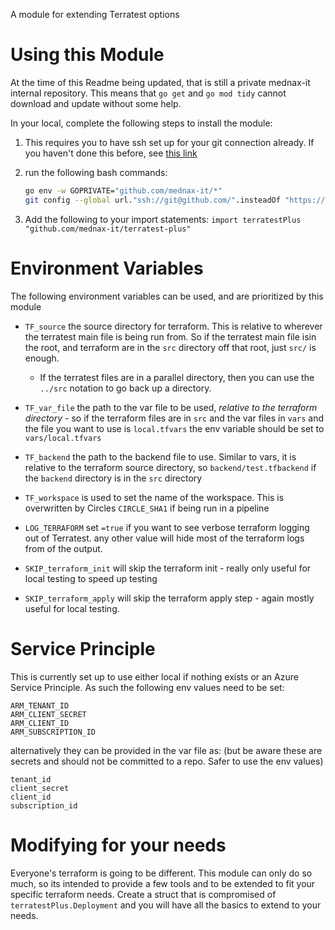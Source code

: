 A module for extending Terratest options

# Using this Module

At the time of this Readme being updated, that is still a private mednax-it internal repository. This means that `go get` and `go mod tidy` cannot download and update without some help.

In your local, complete the following steps to install the module:
1. This requires you to have ssh set up for your git connection already. If you haven't done this before, see [this link](https://docs.github.com/en/authentication/connecting-to-github-with-ssh)
2. run the following bash commands:
   ```bash
   go env -w GOPRIVATE="github.com/mednax-it/*"
   git config --global url."ssh://git@github.com/".insteadOf "https://github.com/"
   ```

3. Add the following to your import statements: `import terratestPlus "github.com/mednax-it/terratest-plus"`

# Environment Variables
The following environment variables can be used, and are prioritized by this module

* `TF_source` the source directory for terraform. This is relative to wherever the terratest main file is being run from. So if the terratest main file isin the root, and terraform are in the `src` directory off that root, just `src/` is enough.
  * If the terratest files are in a parallel directory, then you can use the `../src` notation to go back up a directory.
* `TF_var_file` the path to the var file to be used, *relative to the terraform directory* - so if the terraform files are in `src` and the var files in `vars` and the file you want to use is `local.tfvars` the env variable should be set to `vars/local.tfvars`
* `TF_backend` the path to the backend file to use. Similar to vars, it is relative to the terraform source directory, so `backend/test.tfbackend` if the `backend` directory is in the `src` directory
* `TF_workspace` is used to set the name of the workspace. This is overwritten by Circles `CIRCLE_SHA1` if being run in a pipeline

* `LOG_TERRAFORM` set `=true` if you want to see verbose terraform logging out of Terratest. any other value will hide most of the terraform logs from of the output.

* `SKIP_terraform_init` will skip the terraform init - really only useful for local testing to speed up testing
* `SKIP_terraform_apply` will skip the terraform apply step - again mostly useful for local testing.


# Service Principle

This is currently set up to use either local if nothing exists or an Azure Service Principle. As such the following env values need to be set:

```
ARM_TENANT_ID
ARM_CLIENT_SECRET
ARM_CLIENT_ID
ARM_SUBSCRIPTION_ID
```

alternatively they can be provided in the var file as: (but be aware these are secrets and should not be committed to a repo. Safer to use the env values)

```
tenant_id
client_secret
client_id
subscription_id
```

# Modifying for your needs

Everyone's terraform is going to be different. This module can only do so much, so its intended to provide a few tools and to be extended to fit your specific terraform needs. Create a struct that is compromised of `terratestPlus.Deployment` and you will have all the basics to extend to your needs.

